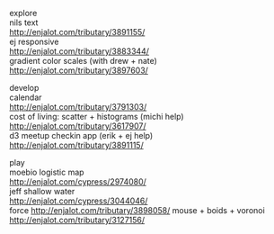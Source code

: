 





explore  
nils text  
http://enjalot.com/tributary/3891155/  
ej responsive  
http://enjalot.com/tributary/3883344/  
gradient color scales (with drew + nate)  
http://enjalot.com/tributary/3897603/  

develop  
calendar  
http://enjalot.com/tributary/3791303/  
cost of living: scatter + histograms (michi help)  
http://enjalot.com/tributary/3617907/  
d3 meetup checkin app (erik + ej help)  
http://enjalot.com/tributary/3891115/  

play  
moebio logistic map  
http://enjalot.com/cypress/2974080/  
jeff shallow water  
http://enjalot.com/cypress/3044046/  
force
http://enjalot.com/tributary/3898058/
mouse + boids + voronoi  
http://enjalot.com/tributary/3127156/    

